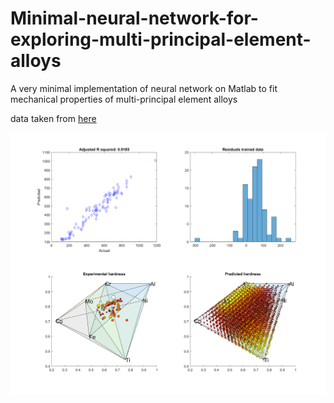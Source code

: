 # Minimal-neural-network-for-exploring-multi-principal-element-alloys
A very minimal implementation of neural network on Matlab to fit mechanical properties of multi-principal element alloys

data taken from [here](https://github.com/CitrineInformatics/MPEA_dataset)

![](/Figure.png)
